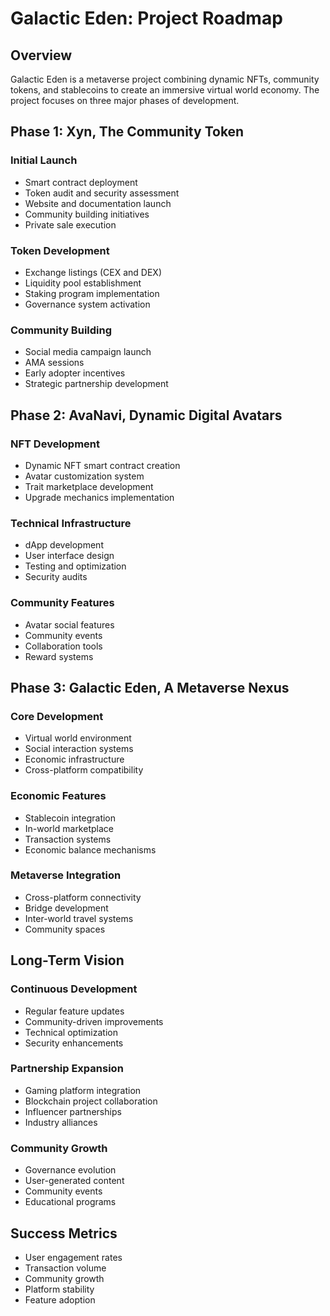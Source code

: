 # Galactic Eden: Project Roadmap
## Overview
Galactic Eden is a metaverse project combining dynamic NFTs, community tokens, and stablecoins to create an immersive virtual world economy. The project focuses on three major phases of development.

## Phase 1: Xyn, The Community Token
### Initial Launch
- Smart contract deployment
- Token audit and security assessment
- Website and documentation launch
- Community building initiatives
- Private sale execution

### Token Development
- Exchange listings (CEX and DEX)
- Liquidity pool establishment
- Staking program implementation
- Governance system activation

### Community Building
- Social media campaign launch
- AMA sessions
- Early adopter incentives
- Strategic partnership development

## Phase 2: AvaNavi, Dynamic Digital Avatars
### NFT Development
- Dynamic NFT smart contract creation
- Avatar customization system
- Trait marketplace development
- Upgrade mechanics implementation

### Technical Infrastructure
- dApp development
- User interface design
- Testing and optimization
- Security audits

### Community Features
- Avatar social features
- Community events
- Collaboration tools
- Reward systems

## Phase 3: Galactic Eden, A Metaverse Nexus
### Core Development
- Virtual world environment
- Social interaction systems
- Economic infrastructure
- Cross-platform compatibility

### Economic Features
- Stablecoin integration
- In-world marketplace
- Transaction systems
- Economic balance mechanisms

### Metaverse Integration
- Cross-platform connectivity
- Bridge development
- Inter-world travel systems
- Community spaces

## Long-Term Vision
### Continuous Development
- Regular feature updates
- Community-driven improvements
- Technical optimization
- Security enhancements

### Partnership Expansion
- Gaming platform integration
- Blockchain project collaboration
- Influencer partnerships
- Industry alliances

### Community Growth
- Governance evolution
- User-generated content
- Community events
- Educational programs

## Success Metrics
- User engagement rates
- Transaction volume
- Community growth
- Platform stability
- Feature adoption